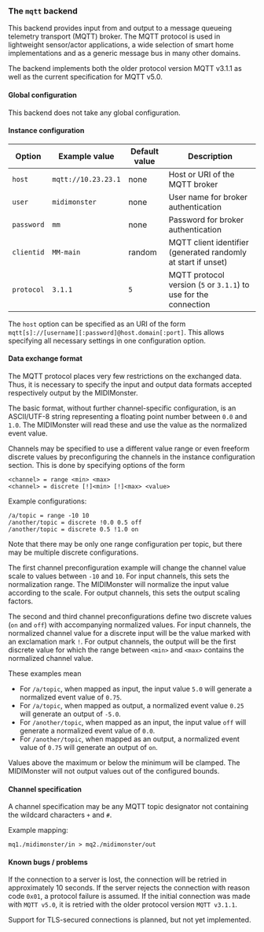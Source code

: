 ### The `mqtt` backend

This backend provides input from and output to a message queueing telemetry transport (MQTT)
broker. The MQTT protocol is used in lightweight sensor/actor applications, a wide selection
of smart home implementations and as a generic message bus in many other domains.

The backend implements both the older protocol version MQTT v3.1.1 as well as the current specification
for MQTT v5.0.

#### Global configuration

This backend does not take any global configuration.

#### Instance configuration

| Option	| Example value		| Default value 	| Description				|
|---------------|-----------------------|-----------------------|---------------------------------------|
| `host`	| `mqtt://10.23.23.1`	| none			| Host or URI of the MQTT broker	|
| `user`	| `midimonster`		| none			| User name for broker authentication	|
| `password`	| `mm`			| none			| Password for broker authentication	|
| `clientid`	| `MM-main`		| random		| MQTT client identifier (generated randomly at start if unset) |
| `protocol`	| `3.1.1`		| `5`			| MQTT protocol version (`5` or `3.1.1`) to use for the connection |

The `host` option can be specified as an URI of the form `mqtt[s]://[username][:password]@host.domain[:port]`.
This allows specifying all necessary settings in one configuration option.

#### Data exchange format

The MQTT protocol places very few restrictions on the exchanged data. Thus, it is necessary to specify the input
and output data formats accepted respectively output by the MIDIMonster.

The basic format, without further channel-specific configuration, is an ASCII/UTF-8 string representing a floating
point number between `0.0` and `1.0`. The MIDIMonster will read these and use the value as the normalized event value.

Channels may be specified to use a different value range or even freeform discrete values by preconfiguring
the channels in the instance configuration section. This is done by specifying options of the form

```
<channel> = range <min> <max>
<channel> = discrete [!]<min> [!]<max> <value>
```

Example configurations:
```
/a/topic = range -10 10
/another/topic = discrete !0.0 0.5 off
/another/topic = discrete 0.5 !1.0 on
```

Note that there may be only one range configuration per topic, but there may be multiple discrete configurations.

The first channel preconfiguration example will change the channel value scale to values between `-10` and `10`.
For input channels, this sets the normalization range. The MIDIMonster will normalize the input value according to the scale.
For output channels, this sets the output scaling factors.

The second and third channel preconfigurations define two discrete values (`on` and `off`) with accompanying normalized
values. For input channels, the normalized channel value for a discrete input will be the value marked with an exclamation mark `!`.
For output channels, the output will be the first discrete value for which the range between `<min>` and `<max>` contains
the normalized channel value.

These examples mean
* For `/a/topic`, when mapped as input, the input value `5.0` will generate a normalized event value of `0.75`.
* For `/a/topic`, when mapped as output, a normalized event value `0.25` will generate an output of `-5.0`.
* For `/another/topic`, when mapped as an input, the input value `off` will generate a normalized event value of `0.0`.
* For `/another/topic`, when mapped as an output, a normalized event value of `0.75` will generate an output of `on`.

Values above the maximum or below the minimum will be clamped. The MIDIMonster will not output values out of the
configured bounds.

#### Channel specification

A channel specification may be any MQTT topic designator not containing the wildcard characters `+` and `#`.

Example mapping: 
```
mq1./midimonster/in > mq2./midimonster/out
```

#### Known bugs / problems

If the connection to a server is lost, the connection will be retried in approximately 10 seconds.
If the server rejects the connection with reason code `0x01`, a protocol failure is assumed. If the initial
connection was made with `MQTT v5.0`, it is retried with the older protocol version `MQTT v3.1.1`.

Support for TLS-secured connections is planned, but not yet implemented.
